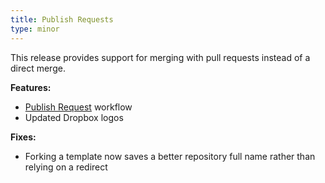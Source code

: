 ```yaml
---
title: Publish Requests
type: minor
---
```



This release provides support for merging with pull requests instead of a direct merge.

**Features:**

* [Publish Request](/documentation/sync/publishing/) workflow
* Updated Dropbox logos

**Fixes:**

* Forking a template now saves a better repository full name rather than relying on a redirect